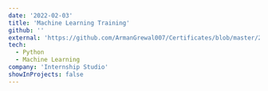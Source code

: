 ```yaml
---
date: '2022-02-03'
title: 'Machine Learning Training'
github: ''
external: 'https://github.com/ArmanGrewal007/Certificates/blob/master/2022_02_03_MLtraining.pdf'
tech:
  - Python
  - Machine Learning
company: 'Internship Studio'
showInProjects: false
---
```



